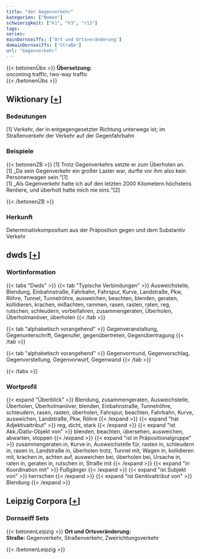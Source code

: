 ```yaml
---
title: "der Gegenverkehr"
kategorien: ["Nomen"]
schwierigkeit: ["k1", "h3", "r13"]
tags:
series:
mainDornseiffs: ['Ort und Ortsveränderung']
domainDornseiffs: ['Straße']
url: "Gegenverkehr"
---
```


{{< betonenÜbs >}}
**Übersetzung:**  
oncoming traffic, two-way traffic  
{{< /betonenÜbs >}}

## Wiktionary [[+](https://de.wiktionary.org/wiki/Gegenverkehr)]

### Bedeutungen
[1] Verkehr, der in entgegengesetzter Richtung unterwegs ist; im Straßenverkehr der Verkehr auf der Gegenfahrbahn  

### Beispiele
{{< betonenZB >}}
[1] Trotz Gegenverkehrs setzte er zum Überholen an.  
[1] „Da sein Gegenverkehr ein großer Laster war, durfte vor ihm also kein Personenwagen sein.“[1]  
[1] „Als Gegenverkehr hatte ich auf den letzten 2000 Kilometern höchstens Rentiere, und überholt hatte mich nie eins.“[2]  

{{< /betonenZB >}}
### Herkunft
Determinativkompositum aus der Präposition gegen und dem Substantiv Verkehr  



## dwds [[+](https://www.dwds.de/wb/Gegenverkehr)]

### Wortinformation
{{< tabs "Dwds" >}}
{{< tab "Typische Verbindungen" >}}
Ausweichstelle, Blendung, Einbahnstraße, Fahrbahn, Fahrspur, Kurve, Landstraße, Pkw, Röhre, Tunnel, Tunnelröhre, ausweichen, beachten, blenden, geraten, kollidieren, krachen, mißachten, rammen, rasen, rasten, raten, reg, rutschen, schleudern, vorbeifahren, zusammengeraten, Überholen, Überholmanöver, überholen
{{< /tab >}}

{{< tab "alphabetisch vorangehend" >}}
Gegenveranstaltung, Gegenunterschrift, Gegenufer, gegenübertreten, Gegenübertragung
{{< /tab >}}

{{< tab "alphabetisch vorangehend" >}}
Gegenvormund, Gegenvorschlag, Gegenvorstellung, Gegenvorwurf, Gegenwand
{{< /tab >}}

{{< /tabs >}}

### Wortprofil
{{< expand "Überblick" >}} Blendung, zusammengeraten, Ausweichstelle, Überholen, Überholmanöver, blenden, Einbahnstraße, Tunnelröhre, schleudern, rasen, rasten, überholen, Fahrspur, beachten, Fahrbahn, Kurve, ausweichen, Landstraße, Pkw, Röhre {{< /expand >}}
{{< expand "hat Adjektivattribut" >}} reg, dicht, stark {{< /expand >}}
{{< expand "ist Akk./Dativ-Objekt von" >}} blenden, beachten, übersehen, ausweichen, abwarten, stoppen {{< /expand >}}
{{< expand "ist in Präpositionalgruppe" >}} zusammengeraten in, Kurve in, Ausweichstelle für, rasten in, schleudern in, rasen in, Landstraße in, überholen trotz, Tunnel mit, Wagen in, kollidieren mit, krachen in, achten auf, ausweichen bei, überholen bei, Ursache in, raten in, geraten in, rutschen in, Straße mit {{< /expand >}}
{{< expand "in Koordination mit" >}} Fußgänger {{< /expand >}}
{{< expand "ist Subjekt von" >}} herrschen {{< /expand >}}
{{< expand "ist Genitivattribut von" >}} Blendung {{< /expand >}}

## Leipzig Corpora [[+](https://corpora.uni-leipzig.de/en/res?word=Gegenverkehr&corpusId=deu_newscrawl-public_2018)]

### Dornseiff Sets
{{< betonenLeipzig >}}
**Ort und Ortsveränderung:**  
**Straße:** Gegenverkehr, Straßenverkehr, Zweirichtungsverkehr  

{{< /betonenLeipzig >}}
